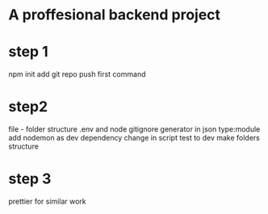 # A proffesional backend project

# step 1
npm init
add git repo push first command


# step2 
file - folder structure
.env and node gitignore generator
in json type:module
add nodemon as dev dependency
change in script test to dev
make folders structure

# step 3
prettier for similar work